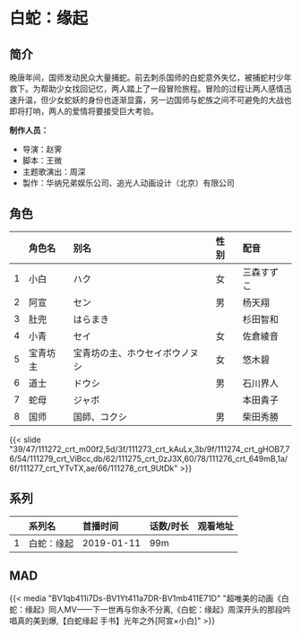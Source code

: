 # 白蛇：缘起


## 简介

晚唐年间，国师发动民众大量捕蛇。前去刺杀国师的白蛇意外失忆，被捕蛇村少年救下。为帮助少女找回记忆，两人踏上了一段冒险旅程。冒险的过程让两人感情迅速升温，但少女蛇妖的身份也逐渐显露，另一边国师与蛇族之间不可避免的大战也即将打响，两人的爱情将要接受巨大考验。

**制作人员：**
- 导演：赵霁
- 脚本：王微
- 主题歌演出：周深
- 製作：华纳兄弟娱乐公司、追光人动画设计（北京）有限公司

## 角色

|     |   角色名   |   别名  | 性别 |  配音  |
|:--- |:------  |:----      |:---  |:--   |
| 1 | 小白 | ハク | 女 | 三森すずこ |
| 2 | 阿宣 | セン | 男 | 杨天翔 |
| 3 | 肚兜 | はらまき |  | 杉田智和 |
| 4 | 小青 | セイ | 女 | 佐倉綾音 |
| 5 | 宝青坊主 | 宝青坊の主、ホウセイボウノヌシ | 女 | 悠木碧 |
| 6 | 道士 | ドウシ | 男 | 石川界人 |
| 7 | 蛇母 | ジャボ |  | 本田貴子 |
| 8 | 国师 | 国師、コクシ | 男 | 柴田秀勝 |

{{< slide "39/47/111272_crt_m00f2,5d/3f/111273_crt_kAuLx,3b/9f/111274_crt_gHOB7,76/54/111279_crt_ViBcc,db/62/111275_crt_0zJ3X,60/78/111276_crt_649mB,1a/6f/111277_crt_YTvTX,ae/66/111278_crt_9UtDk" >}}

## 系列

|     | 系列名   | 首播时间       | 话数/时长 | 观看地址 |
|:----|:------|:-----------|:------|:-----|
| 1   | 白蛇：缘起 | 2019-01-11 | 99m   |      |


## MAD

{{< media  "BV1qb411i7Ds-BV1Yt411a7DR-BV1mb411E71D" 
"超唯美的动画《白蛇：缘起》同人MV——下一世再与你永不分离,《白蛇：缘起》周深开头的那段吟唱真的美到爆,【白蛇缘起 手书】光年之外[阿宣×小白]"  >}}


        
